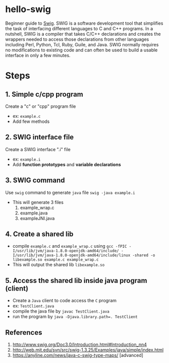 # hello-swig
Beginner guide to [Swig](http://www.swig.org). SWIG is a software development tool that simplifies the task of interfacing different languages to C and C++ programs. In a nutshell, SWIG is a compiler that takes C/C++ declarations and creates the wrappers needed to access those declarations from other languages including Perl, Python, Tcl, Ruby, Guile, and Java. SWIG normally requires no modifications to existing code and can often be used to build a usable interface in only a few minutes.

# Steps

## 1. Simple c/cpp program
Create a "c" or "cpp" program file
- ex: `example.c`
- Add few methods

## 2. SWIG interface file
Create a SWIG interface ".i" file
- ex: `example.i`
- Add **function prototypes** and **variable declarations**

## 3. SWIG command
Use `swig` command to generate `java` file
```swig -java example.i```
- This will generate 3 files
    1. example_wrap.c
    2. example.java
    3. exampleJNI.java

## 4. Create a shared lib
- compile `example.c` and `example_wrap.c` using
```gcc -fPIC -I/usr/lib/jvm/java-1.8.0-openjdk-amd64/include/ -I/usr/lib/jvm/java-1.8.0-openjdk-amd64/include/linux -shared -o libexample.so example.c example_wrap.c```
- This will output the shared lib `libexample.so`


## 5. Access the shared lib inside java program (client)
- Create a `Java` client to code access the `C` program
- ex: `TestClient.java`
- compile the java file by
```javac TestClient.java```
- run the program by
```java -Djava.library.path=. TestClient```

## References
1. http://www.swig.org/Doc3.0/Introduction.html#Introduction_nn4
2. http://web.mit.edu/svn/src/swig-1.3.25/Examples/java/simple/index.html
3. https://anyline.com/news/java-c-swig-type-maps/ [advanced]
